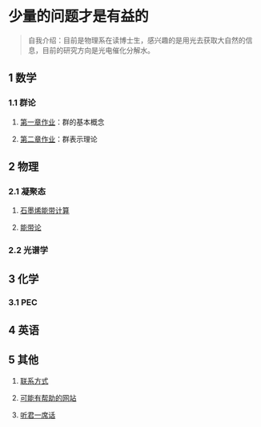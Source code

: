 # 少量的问题才是有益的
> 自我介绍：目前是物理系在读博士生，感兴趣的是用光去获取大自然的信息，目前的研究方向是光电催化分解水。

## 1 数学
### 1.1 群论
1. [第一章作业](https://linqyuan.github.io/math/group_theory/第一章作业.pdf)：群的基本概念

2. [第二章作业](https://linqyuan.github.io/math/group_theory/第二章作业.pdf)：群表示理论

## 2 物理
### 2.1 凝聚态
1. [石墨烯能带计算](https://linqyuan.github.io/physics/condense_matter/tightbind_graphene/tb_graphene.pdf)

2. [能带论](https://linqyuan.github.io/physics/condense_matter/tightbind_graphene/Band_theory.pdf)

### 2.2 光谱学

## 3 化学
### 3.1 PEC

## 4 英语

## 5 其他
1. [联系方式](https://linqyuan.github.io/intro) 

2. [可能有帮助的网站](https://linqyuan.github.io/userfulweb) 

3. [听君一席话]()
